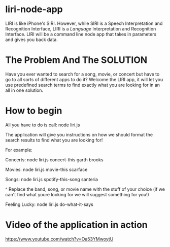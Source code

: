# liri-node-app
LIRI is like iPhone's SIRI. However, while SIRI is a Speech Interpretation and Recognition Interface, LIRI is a _Language_ Interpretation and Recognition Interface. LIRI will be a command line node app that takes in parameters and gives you back data.

# The Problem And The SOLUTION
Have you ever wanted to search for a song, movie, or concert but have to go to all sorts of different apps to do it?
Welcome the LIRI app, it will let you use predefined search terms to find exactly what you are looking for in an all in one solution.

# How to begin
All you have to do is call:
node liri.js

The application will give you instructions on how we should format the search results to find what you are looking for!

For example:

Concerts:
node liri.js concert-this garth brooks

Movies:
node liri.js movie-this scarface

Songs:
node liri.js spotify-this-song santeria

^ Replace the band, song, or movie name with the stuff of your choice (if we can't find what youre looking for we will suggest something for you!)

Feeling Lucky:
node liri.js do-what-it-says

# Video of the application in action

https://www.youtube.com/watch?v=Oa53YMwoytU






